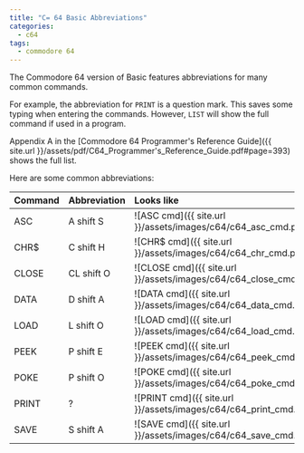 ```yaml
---
title: "C= 64 Basic Abbreviations"
categories:
  - c64
tags:
  - commodore 64
---
```


The Commodore 64 version of Basic features abbreviations for many common commands. 

For example, the abbreviation for `PRINT` is a question mark. This saves some typing when entering the commands. However, `LIST` will show the full command if used in a program.

Appendix A in the [Commodore 64 Programmer's Reference Guide]({{ site.url }}/assets/pdf/C64_Programmer's_Reference_Guide.pdf#page=393) shows the full list.

Here are some common abbreviations:  

| Command | Abbreviation | Looks like                                                       |
|:--------|:-------------|:-----------------------------------------------------------------|
| ASC     | A shift S    | ![ASC cmd]({{ site.url }}/assets/images/c64/c64_asc_cmd.png)     |
| CHR$    | C shift H    | ![CHR$ cmd]({{ site.url }}/assets/images/c64/c64_chr_cmd.png)    |
| CLOSE   | CL shift O   | ![CLOSE cmd]({{ site.url }}/assets/images/c64/c64_close_cmd.png) |
| DATA    | D shift A    | ![DATA cmd]({{ site.url }}/assets/images/c64/c64_data_cmd.png)   |
| LOAD    | L shift O    | ![LOAD cmd]({{ site.url }}/assets/images/c64/c64_load_cmd.png)   |
| PEEK    | P shift E    | ![PEEK cmd]({{ site.url }}/assets/images/c64/c64_peek_cmd.png)   |
| POKE    | P shift O    | ![POKE cmd]({{ site.url }}/assets/images/c64/c64_poke_cmd.png)   |
| PRINT   | ?            | ![PRINT cmd]({{ site.url }}/assets/images/c64/c64_print_cmd.png) |
| SAVE    | S shift A    | ![SAVE cmd]({{ site.url }}/assets/images/c64/c64_save_cmd.png)   |
